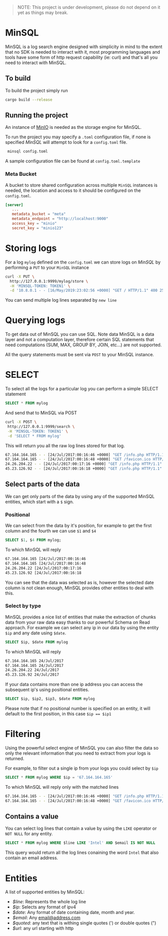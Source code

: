 > NOTE: This project is under development, please do not depend on it yet as things may break.

# MinSQL

MinSQL is a log search engine designed with simplicity in mind to the extent that no SDK is needed to interact with it, most programming languages and tools have some form of http request capability (ie: curl) and that's all you need to interact with MinSQL. 

## To build

To build the project simply run 
```bash
cargo build --release
```

## Running the project

An instance of [MinIO](https://github.com/minio/minio) is needed as the storage engine for MinSQL.

To run the project you may specify a `.toml` configuration file, if none is specified *MinSQL* will attempt to look for a `config.toml` file.
```bash
 minsql config.toml
```
A sample configuration file can be found at `config.toml.template`

### Meta Bucket

A bucket to store shared configuration across multiple `MinSQL` instances is needed, the location and access to it should be configured on the `config.toml`.

````toml
[server]
   ...
   metadata_bucket = "meta"
   metadata_endpoint = "http://localhost:9000"
   access_key = "minio"
   secret_key = "minio123"
````

# Storing logs
For a log `mylog` defined on the `config.toml` we can store logs on *MinSQL* by performing a `PUT` to your `MinSQL` instance

```bash
curl -X PUT \
  http://127.0.0.1:9999/mylog/store \
  -H 'MINSQL-TOKEN: TOKEN1' \
  -d '10.8.0.1 - - [16/May/2019:23:02:56 +0000] "GET / HTTP/1.1" 400 256 "-" "Mozilla/5.0 (Windows NT 6.1; WOW64; rv:52.0) Gecko/20100101 Firefox/52.0"'
```

You can send multiple log lines separated by `new line`

# Querying logs

To get data out of MinSQL you can use SQL. Note data MinSQL is a data layer and not a computation layer, therefore certain SQL statements that need computations (SUM, MAX, GROUP BY, JOIN, etc...) are not supported.

All the query statements must be sent via `POST` to your MinSQL instance.

# SELECT
To select all the logs for a particular log you can perform a simple SELECT statement
 ```sql
 SELECT * FROM mylog
 ```
 And send that to MinSQL via POST
 ```bash
curl -X POST \
  http://127.0.0.1:9999/search \
  -H 'MINSQL-TOKEN: TOKEN1' \
  -d 'SELECT * FROM mylog'
```

This will return you all the raw log lines stored for that log.
```bash
67.164.164.165 - - [24/Jul/2017:00:16:46 +0000] "GET /info.php HTTP/1.1" 200 24564 "-" "Mozilla/5.0 (Macintosh; Intel Mac OS X 10_12_4) AppleWebKit/537.36 (KHTML, like Gecko) Chrome/59.0.3071.115 Safari/537.36"
67.164.164.165 - - [24/Jul/2017:00:16:48 +0000] "GET /favicon.ico HTTP/1.1" 404 209 "http://104.236.9.232/info.php" "Mozilla/5.0 (Macintosh; Intel Mac OS X 10_12_4) AppleWebKit/537.36 (KHTML, like Gecko) Chrome/59.0.3071.115 Safari/537.36"
24.26.204.22 - - [24/Jul/2017:00:17:16 +0000] "GET /info.php HTTP/1.1" 200 24579 "-" "Mozilla/5.0 (Macintosh; Intel Mac OS X 10_12_4) AppleWebKit/537.36 (KHTML, like Gecko) Chrome/59.0.3071.115 Safari/537.36"
45.23.126.92 - - [24/Jul/2017:00:16:18 +0000] "GET /info.php HTTP/1.1" 200 24589 "-" "Mozilla/5.0 (Macintosh; Intel Mac OS X 10_12_4) AppleWebKit/537.36 (KHTML, like Gecko) Chrome/59.0.3071.115 Safari/537.36"
```

## Select parts of the data
We can get only parts of the data by using any of the supported MinSQL entities, which start with a `$` sign.
### Positional 
We can select from the data by it's position, for example to get the first column and the fourth we can use `$1` and `$4`
```sql
SELECT $1, $4 FROM mylog;
```
To which MinSQL will reply 
```bash
67.164.164.165 [24/Jul/2017:00:16:46 
67.164.164.165 [24/Jul/2017:00:16:48
24.26.204.22 [24/Jul/2017:00:17:16
45.23.126.92 [24/Jul/2017:00:16:18
```

You can see that the data was selected as is, however the selected date column is not clean enough, MinSQL provides other entities to deal with this.

### Select by type

MinSQL provides a nice list of entities that make the extraction of chunks data from your raw data easy thanks to our powerful Schema on Read approach. For example we can select any ip in our data by using the entity `$ip` and any date using `$date`.
```sql
SELECT $ip, $date FROM mylog
```
To which MinSQL will reply
```bash
67.164.164.165 24/Jul/2017
67.164.164.165 24/Jul/2017
24.26.204.22 24/Jul/2017
45.23.126.92 24/Jul/2017
```

If your data contains more than one ip address you can access the subsequent ip's using positional entities.

```sql
SELECT $ip, $ip2, $ip3, $date FROM mylog
```

Please note that if no positional number is specified on an entity, it will default to the first position, in this case `$ip == $ip1`

# Filtering
Using the powerful select engine of MinSQL you can also filter the data so only the relevant information that you need to extract from your logs is returned.

For example, to filter out a single ip from your logs you could select by `$ip`

```sql
SELECT * FROM mylog WHERE $ip = '67.164.164.165'
```

To which MinSQL will reply only with the matched lines

```bash
67.164.164.165 - - [24/Jul/2017:00:16:46 +0000] "GET /info.php HTTP/1.1" 200 24564 "-" "Mozilla/5.0 (Macintosh; Intel Mac OS X 10_12_4) AppleWebKit/537.36 (KHTML, like Gecko) Chrome/59.0.3071.115 Safari/537.36"
67.164.164.165 - - [24/Jul/2017:00:16:48 +0000] "GET /favicon.ico HTTP/1.1" 404 209 "http://104.236.9.232/info.php" "Mozilla/5.0 (Macintosh; Intel Mac OS X 10_12_4) AppleWebKit/537.36 (KHTML, like Gecko) Chrome/59.0.3071.115 Safari/537.36"
```

## Contains a value

You can select log lines that contain a value by using the `LIKE` operator or `NOT NULL` for any entity.

```sql
SELECT * FROM mylog WHERE $line LIKE 'Intel' AND $email IS NOT NULL
```

This query would return all the log lines conaining the word `Intel` that also contain an email address.

# Entities

A list of supported entities by MinSQL:

* *$line*: Represents the whole log line
* *$ip*: Selects any format of ipv4
* *$date*: Any format of date containing date, month and year.
* *$email*: Any email@address.com
* *$quoted*: any text that is withing single quotes (') or double quotes (")
* *$url*: any url starting with http
